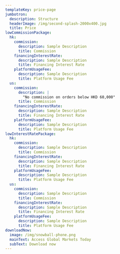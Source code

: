 ```yaml
---
templateKey: price-page
jumbotron:
  description: Structure
  headerImage: /img/second-splash-2000x400.jpg
  title: Price
lowCommissionPackage:
  hk:
    commission:
      description: Sample Description
      title: Commission
    financingInterestRate:
      description: Sample Description
      title: Financing Interest Rate
    platformUsageFee:
      description: Sample Description
      title: Platform Usage Fee
  us:
    commission:
      description: |
        "No commission on orders below HKD 60,000"
      title: Commission
    financingInterestRate:
      description: Sample Description
      title: Financing Interest Rate
    platformUsageFee:
      description: Sample Description
      title: Platform Usage Fee
lowInterestRatePackage:
  hk:
    commission:
      description: Sample Description
      title: Commission
    financingInterestRate:
      description: Sample Description
      title: Financing Interest Rate
    platformUsageFee:
      description: Sample Description
      title: Platform Usage Fee
  us:
    commission:
      description: Sample Description
      title: Commission
    financingInterestRate:
      description: Sample Description
      title: Financing Interest Rate
    platformUsageFee:
      description: Sample Description
      title: Platform Usage Fee
downloadNow:
  image: /img/snowball-phone.png
  mainText: Access Global Markets Today
  subText: Download now
---
```


